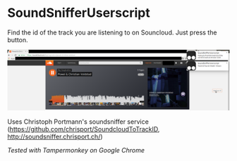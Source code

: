 # SoundSnifferUserscript

Find the id of the track you are listening to on Souncloud. Just press the button.

![Screenshot](screenshot.png)

Uses Christoph Portmann's soundsniffer service (https://github.com/chrisport/SoundcloudToTrackID, http://soundsniffer.chrisport.ch/)

*Tested with Tampermonkey on Google Chrome*

